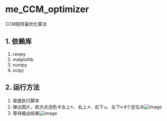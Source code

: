 # me_CCM_optimizer
CCM矩阵最优化算法
## 1. 依赖库
1. rawpy
2. matplotlib
3. numpy
4. scipy
## 2. 运行方法
1. 直接执行脚本
2. 弹出图片，依次点选色卡左上↖、右上↗、右下↘、左下↙4个定位点![image](https://user-images.githubusercontent.com/20084910/170171738-f1105a8b-c60f-4b5b-a29e-3b2d9d40abb8.png)
3. 等待输出结果![image](https://user-images.githubusercontent.com/20084910/170171877-8714e018-5d67-4534-b558-01bcda1204a2.png)
